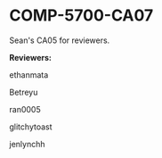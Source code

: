 # COMP-5700-CA07
Sean's CA05 for reviewers.

**Reviewers:**

ethanmata

Betreyu

ran0005

glitchytoast

jenlynchh
